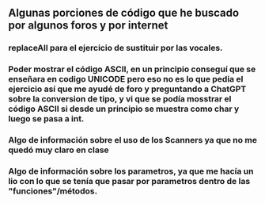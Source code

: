 ## Algunas porciones de código que he buscado por algunos foros y por internet

### replaceAll para el ejercicio de sustituir por las vocales.

### Poder mostrar el código ASCII, en un principio conseguí que se enseñara en codigo UNICODE pero eso no es lo que pedia el ejercicio así que me ayudé de foro y preguntando a ChatGPT sobre la conversion de tipo, y vi que se podía mosstrar el código ASCII si desde un principio se muestra como char y luego se pasa a int.

### Algo de información sobre el uso de los Scanners ya que no me quedó muy claro en clase

### Algo de información sobre los parametros, ya que me hacía un lio con lo que se tenía que pasar por parametros dentro de las "funciones"/métodos.
